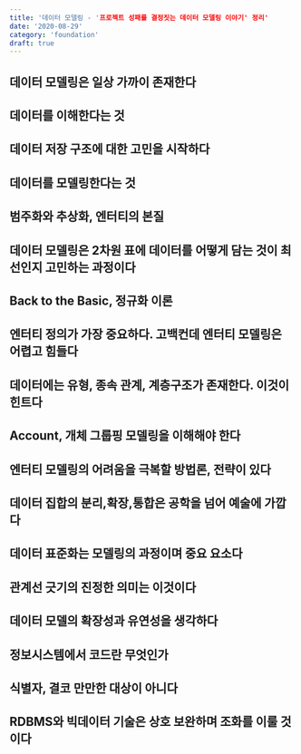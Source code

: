 ```yaml
---
title: '데이터 모델링 - '프로젝트 성패를 결정짓는 데이터 모델링 이야기' 정리'
date: '2020-08-29'
category: 'foundation'
draft: true
---
```


## 데이터 모델링은 일상 가까이 존재한다

## 데이터를 이해한다는 것

## 데이터 저장 구조에 대한 고민을 시작하다

## 데이터를 모델링한다는 것

## 범주화와 추상화, 엔터티의 본질

## 데이터 모델링은 2차원 표에 데이터를 어떻게 담는 것이 최선인지 고민하는 과정이다

## Back to the Basic, 정규화 이론

## 엔터티 정의가 가장 중요하다. 고백컨데 엔터티 모델링은 어렵고 힘들다

## 데이터에는 유형, 종속 관계, 계층구조가 존재한다. 이것이 힌트다

## Account, 개체 그룹핑 모델링을 이해해야 한다

## 엔터티 모델링의 어려움을 극복할 방법론, 전략이 있다

## 데이터 집합의 분리,확장,통합은 공학을 넘어 예술에 가깝다

## 데이터 표준화는 모델링의 과정이며 중요 요소다

## 관계선 긋기의 진정한 의미는 이것이다

## 데이터 모델의 확장성과 유연성을 생각하다

## 정보시스템에서 코드란 무엇인가

## 식별자, 결코 만만한 대상이 아니다

## RDBMS와 빅데이터 기술은 상호 보완하며 조화를 이룰 것이다
